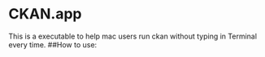 # CKAN.app
This is a executable to help mac users run ckan without typing in Terminal every time.
##How to use:
